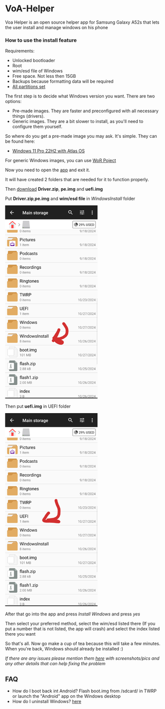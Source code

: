 # VoA-Helper

Voa Helper is an open source helper app for Samsung Galaxy A52s that lets the user install and manage windows on his phone

### How to use the install feature
Requirements:
- Unlocked bootloader
- Root
- wim/esd file of Windows
- Free space. Not less then 15GB
- Backups because formatting data will be required
- [All partitions set]()

The first step is to decide what Windows version you want.
There are two options:
- Pre-made images. They are faster and preconfigured with all necessary things (drivers).
- Generic images. They are a bit slower to install, as you'll need to configure them yourself.

So where do you get a pre-made image you may ask.
It's simple. They can be found here:
- [Windows 11 Pro 22H2 with Atlas OS](https://www.dropbox.com/scl/fi/cc9e3btnzs34bmnlbvpqe/win11_22h2_atlasos_desktop.wim?rlkey=35iuwtqzw4ofrut8d3z2m17w4&e=1&st=e7it86jw&dl=0)

For generic Windows images, you can use [WoR Poject](https://worproject.com/esd)

Now you need to open the [app](https://github.com/VendDair/VoA-Helper/releases) and exit it.

It will have created 2 folders that are needed for it to function properly.

Then [download](https://github.com/VendDair/VoA-Helper/releases) **Driver.zip**, **pe.img** and **uefi.img**

Put **Driver.zip**,**pe.img** and **wim/esd file** in *WindowsInstall* folder

<img src="https://github.com/VendDair/VoA-Helper/blob/main/Guide%20stuff/windowsinstall.png" alt="Image" width="300" />

Then put **uefi.img** in UEFI folder

<img src="https://github.com/VendDair/VoA-Helper/blob/main/Guide%20stuff/uefi.png" alt="Image" width="300" />

After that go into the app and press *Install Windows* and press *yes*

Then select your preferred method, select the wim/esd listed there (If you put a number that is not listed, the app will crash) and select the index listed there you want

So that's all. Now go make a cup of tea because this will take a few minutes. When you're back, Windows should already be installed :)

*If there are any issues please mention them [here](https://t.me/a52sxq_uefi) with screenshots/pics and any other details that can help fixing the problem*

## FAQ
- How do I boot back int Android? Flash boot.img from /sdcard/ in TWRP or launch the "Android" app on the Windows desktop
- How do I uninstall Windows? [here](https://github.com/VendDair/VoA-Helper/blob/main/Guide%20stuff/UNINSTALL.md)


















